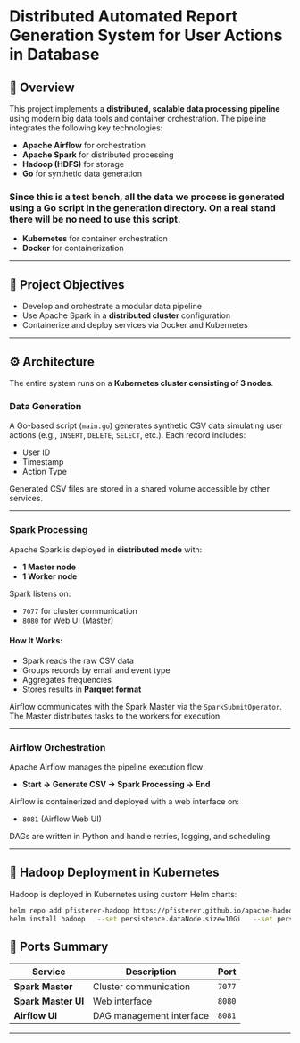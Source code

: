 # Distributed Automated Report Generation System for User Actions in Database


## 📌 Overview

This project implements a **distributed, scalable data processing pipeline** using modern big data tools and container orchestration. 
The pipeline integrates the following key technologies:

- **Apache Airflow** for orchestration
- **Apache Spark** for distributed processing
- **Hadoop (HDFS)** for storage
- **Go** for synthetic data generation
### Since this is a test bench, all the data we process is generated using a Go script in the generation directory. On a real stand there will be no need to use this script.
- **Kubernetes** for container orchestration
- **Docker** for containerization

---

## 🎯 Project Objectives

- Develop and orchestrate a modular data pipeline
- Use Apache Spark in a **distributed cluster** configuration
- Containerize and deploy services via Docker and Kubernetes

---

## ⚙️ Architecture

The entire system runs on a **Kubernetes cluster consisting of 3 nodes**.

### **Data Generation**

A Go-based script (`main.go`) generates synthetic CSV data simulating user actions (e.g., `INSERT`, `DELETE`, `SELECT`, etc.). Each record includes:
- User ID
- Timestamp
- Action Type

Generated CSV files are stored in a shared volume accessible by other services.

---

### **Spark Processing**

Apache Spark is deployed in **distributed mode** with:
- **1 Master node**
- **1 Worker node**

Spark listens on:
- `7077` for cluster communication
- `8080` for Web UI (Master)

#### How It Works:
- Spark reads the raw CSV data
- Groups records by email and event type
- Aggregates frequencies
- Stores results in **Parquet format**

Airflow communicates with the Spark Master via the `SparkSubmitOperator`. The Master distributes tasks to the workers for execution.

---

### **Airflow Orchestration**

Apache Airflow manages the pipeline execution flow:

- **Start → Generate CSV → Spark Processing → End**

Airflow is containerized and deployed with a web interface on:

- `8081` (Airflow Web UI)

DAGs are written in Python and handle retries, logging, and scheduling.

---

## 🧱 Hadoop Deployment in Kubernetes

Hadoop is deployed in Kubernetes using custom Helm charts:

```bash
helm repo add pfisterer-hadoop https://pfisterer.github.io/apache-hadoop-helm/
helm install hadoop   --set persistence.dataNode.size=10Gi   --set persistence.nameNode.size=10Gi pfisterer-hadoop/hadoop
```


## 🔌 Ports Summary

| Service      | Description             | Port   |
|--------------|-------------------------|--------|
| **Spark Master** | Cluster communication     | `7077` |
| **Spark Master UI** | Web interface             | `8080` |
| **Airflow UI**     | DAG management interface  | `8081` |

---
